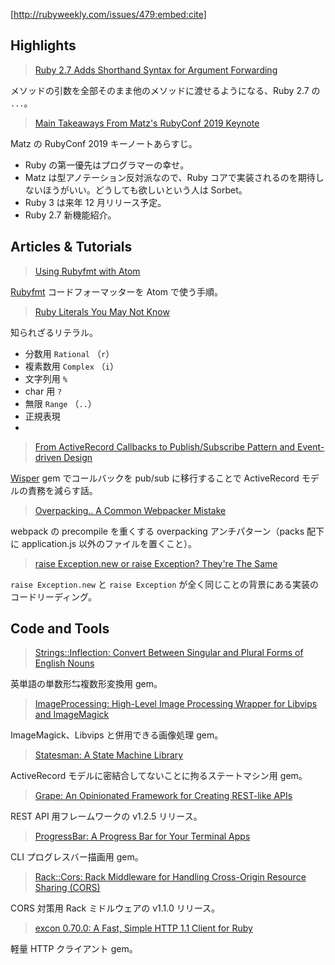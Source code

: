 [http://rubyweekly.com/issues/479:embed:cite]

## Highlights

> [Ruby 2.7 Adds Shorthand Syntax for Argument Forwarding](https://rubyweekly.com/link/80911/web)

 メソッドの引数を全部そのまま他のメソッドに渡せるようになる、Ruby 2.7 の `...`。

> [Main Takeaways From Matz's RubyConf 2019 Keynote](https://rubyweekly.com/link/80916/web)

Matz の RubyConf 2019 キーノートあらすじ。

- Ruby の第一優先はプログラマーの幸せ。
- Matz は型アノテーション反対派なので、Ruby コアで実装されるのを期待しないほうがいい。どうしても欲しいという人は Sorbet。
- Ruby 3 は来年 12 月リリース予定。
- Ruby 2.7 新機能紹介。

## Articles & Tutorials

> [Using Rubyfmt with Atom](https://rubyweekly.com/link/80921/web)

[Rubyfmt](https://github.com/penelopezone/rubyfmt) コードフォーマッターを Atom で使う手順。

> [Ruby Literals You May Not Know](https://rubyweekly.com/link/80923/web)

知られざるリテラル。

- 分数用 `Rational` （`r`）
- 複素数用 `Complex` （`i`）
- 文字列用 `%`
- char 用 `?`
- 無限 `Range` （`..`）
- 正規表現
- 

> [From ActiveRecord Callbacks to Publish/Subscribe Pattern and Event-driven Design](https://rubyweekly.com/link/80925/web)

[Wisper](https://github.com/krisleech/wisper) gem でコールバックを pub/sub に移行することで ActiveRecord モデルの責務を減らす話。

> [Overpacking.. A Common Webpacker Mistake](https://rubyweekly.com/link/80927/web)

webpack の precompile を重くする overpacking アンチパターン（packs 配下に application.js 以外のファイルを置くこと）。

> [raise Exception.new or raise Exception? They're The Same](https://rubyweekly.com/link/80930/web)

`raise Exception.new` と `raise Exception` が全く同じことの背景にある実装のコードリーディング。

## Code and Tools

> [Strings::Inflection: Convert Between Singular and Plural Forms of English Nouns](https://rubyweekly.com/link/80932/web)

英単語の単数形⇆複数形変換用 gem。

> [ImageProcessing: High-Level Image Processing Wrapper for Libvips and ImageMagick](https://rubyweekly.com/link/80933/web)

ImageMagick、Libvips と併用できる画像処理 gem。

> [Statesman: A State Machine Library](https://rubyweekly.com/link/80934/web)

ActiveRecord モデルに密結合してないことに拘るステートマシン用 gem。

> [Grape: An Opinionated Framework for Creating REST-like APIs](https://rubyweekly.com/link/80936/web)

REST API 用フレームワークの v1.2.5 リリース。

> [ProgressBar: A Progress Bar for Your Terminal Apps](https://rubyweekly.com/link/80937/web)

CLI プログレスバー描画用 gem。

> [Rack::Cors: Rack Middleware for Handling Cross-Origin Resource Sharing (CORS)](https://rubyweekly.com/link/80938/web)

CORS 対策用 Rack ミドルウェアの v1.1.0 リリース。

> [excon 0.70.0: A Fast, Simple HTTP 1.1 Client for Ruby](https://rubyweekly.com/link/80939/web)

軽量 HTTP クライアント gem。
